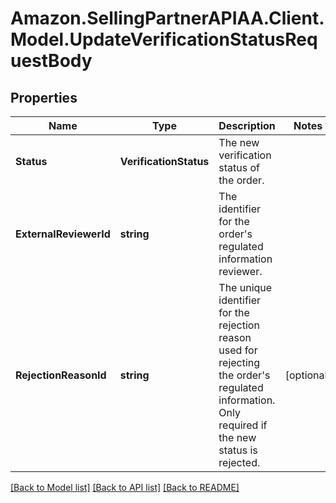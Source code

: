 # Amazon.SellingPartnerAPIAA.Client.Model.UpdateVerificationStatusRequestBody
## Properties

Name | Type | Description | Notes
------------ | ------------- | ------------- | -------------
**Status** | **VerificationStatus** | The new verification status of the order. | 
**ExternalReviewerId** | **string** | The identifier for the order&#39;s regulated information reviewer. | 
**RejectionReasonId** | **string** | The unique identifier for the rejection reason used for rejecting the order&#39;s regulated information. Only required if the new status is rejected. | [optional] 

[[Back to Model list]](../README.md#documentation-for-models) [[Back to API list]](../README.md#documentation-for-api-endpoints) [[Back to README]](../README.md)

